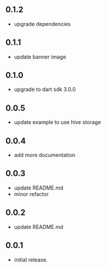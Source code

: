 ## 0.1.2
* upgrade dependencies

## 0.1.1
* update banner image

## 0.1.0
* upgrade to dart sdk 3.0.0

## 0.0.5
* update example to use hive storage

## 0.0.4
* add more documentation

## 0.0.3
* update README.md
* minor refactor

## 0.0.2
* update README.md

## 0.0.1
* initial release.
